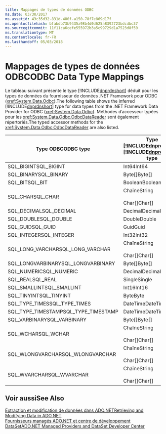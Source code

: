 ```yaml
---
title: Mappages de types de données ODBC
ms.date: 03/30/2017
ms.assetid: 43c35d32-831d-480f-a150-78f7e869d17f
ms.openlocfilehash: bfabdb73b9435a98b4d0d625a8392723bdcdbc37
ms.sourcegitcommit: 11f11ca6cefe555972b3a5c99729d1a7523d8f50
ms.translationtype: MT
ms.contentlocale: fr-FR
ms.lasthandoff: 05/03/2018
---
```

# <a name="odbc-data-type-mappings"></a><span data-ttu-id="9bef0-102">Mappages de types de données ODBC</span><span class="sxs-lookup"><span data-stu-id="9bef0-102">ODBC Data Type Mappings</span></span>
<span data-ttu-id="9bef0-103">Le tableau suivant présente le type [!INCLUDE[dnprdnshort](../../../../includes/dnprdnshort-md.md)] déduit pour les types de données du fournisseur de données .NET Framework pour ODBC (<xref:System.Data.Odbc>).</span><span class="sxs-lookup"><span data-stu-id="9bef0-103">The following table shows the inferred [!INCLUDE[dnprdnshort](../../../../includes/dnprdnshort-md.md)] type for data types from the .NET Framework Data Provider for ODBC (<xref:System.Data.Odbc>).</span></span> <span data-ttu-id="9bef0-104">Méthodes d’accesseur typées pour les <xref:System.Data.Odbc.OdbcDataReader> sont également répertoriés.</span><span class="sxs-lookup"><span data-stu-id="9bef0-104">The typed accessor methods for the <xref:System.Data.Odbc.OdbcDataReader> are also listed.</span></span>  
  
|<span data-ttu-id="9bef0-105">Type ODBC</span><span class="sxs-lookup"><span data-stu-id="9bef0-105">ODBC type</span></span>|<span data-ttu-id="9bef0-106">Type [!INCLUDE[dnprdnshort](../../../../includes/dnprdnshort-md.md)]</span><span class="sxs-lookup"><span data-stu-id="9bef0-106">[!INCLUDE[dnprdnshort](../../../../includes/dnprdnshort-md.md)] type</span></span>|<span data-ttu-id="9bef0-107">Accesseur typé [!INCLUDE[dnprdnshort](../../../../includes/dnprdnshort-md.md)]</span><span class="sxs-lookup"><span data-stu-id="9bef0-107">[!INCLUDE[dnprdnshort](../../../../includes/dnprdnshort-md.md)] typed accessor</span></span>|  
|---------------|----------------------------------------------------------------------|--------------------------------------------------------------------------------|  
|<span data-ttu-id="9bef0-108">SQL_BIGINT</span><span class="sxs-lookup"><span data-stu-id="9bef0-108">SQL_BIGINT</span></span>|<span data-ttu-id="9bef0-109">Int64</span><span class="sxs-lookup"><span data-stu-id="9bef0-109">Int64</span></span>|<span data-ttu-id="9bef0-110">GetInt64()</span><span class="sxs-lookup"><span data-stu-id="9bef0-110">GetInt64()</span></span>|  
|<span data-ttu-id="9bef0-111">SQL_BINARY</span><span class="sxs-lookup"><span data-stu-id="9bef0-111">SQL_BINARY</span></span>|<span data-ttu-id="9bef0-112">Byte[]</span><span class="sxs-lookup"><span data-stu-id="9bef0-112">Byte[]</span></span>|<span data-ttu-id="9bef0-113">GetBytes()</span><span class="sxs-lookup"><span data-stu-id="9bef0-113">GetBytes()</span></span>|  
|<span data-ttu-id="9bef0-114">SQL_BIT</span><span class="sxs-lookup"><span data-stu-id="9bef0-114">SQL_BIT</span></span>|<span data-ttu-id="9bef0-115">Boolean</span><span class="sxs-lookup"><span data-stu-id="9bef0-115">Boolean</span></span>|<span data-ttu-id="9bef0-116">GetBoolean()</span><span class="sxs-lookup"><span data-stu-id="9bef0-116">GetBoolean()</span></span>|  
|<span data-ttu-id="9bef0-117">SQL_CHAR</span><span class="sxs-lookup"><span data-stu-id="9bef0-117">SQL_CHAR</span></span>|<span data-ttu-id="9bef0-118">Chaîne</span><span class="sxs-lookup"><span data-stu-id="9bef0-118">String</span></span><br /><br /> <span data-ttu-id="9bef0-119">Char[]</span><span class="sxs-lookup"><span data-stu-id="9bef0-119">Char[]</span></span>|<span data-ttu-id="9bef0-120">GetString()</span><span class="sxs-lookup"><span data-stu-id="9bef0-120">GetString()</span></span><br /><br /> <span data-ttu-id="9bef0-121">GetChars()</span><span class="sxs-lookup"><span data-stu-id="9bef0-121">GetChars()</span></span>|  
|<span data-ttu-id="9bef0-122">SQL_DECIMAL</span><span class="sxs-lookup"><span data-stu-id="9bef0-122">SQL_DECIMAL</span></span>|<span data-ttu-id="9bef0-123">Decimal</span><span class="sxs-lookup"><span data-stu-id="9bef0-123">Decimal</span></span>|<span data-ttu-id="9bef0-124">GetDecimal()</span><span class="sxs-lookup"><span data-stu-id="9bef0-124">GetDecimal()</span></span>|  
|<span data-ttu-id="9bef0-125">SQL_DOUBLE</span><span class="sxs-lookup"><span data-stu-id="9bef0-125">SQL_DOUBLE</span></span>|<span data-ttu-id="9bef0-126">Double</span><span class="sxs-lookup"><span data-stu-id="9bef0-126">Double</span></span>|<span data-ttu-id="9bef0-127">GetDouble()</span><span class="sxs-lookup"><span data-stu-id="9bef0-127">GetDouble()</span></span>|  
|<span data-ttu-id="9bef0-128">SQL_GUID</span><span class="sxs-lookup"><span data-stu-id="9bef0-128">SQL_GUID</span></span>|<span data-ttu-id="9bef0-129">Guid</span><span class="sxs-lookup"><span data-stu-id="9bef0-129">Guid</span></span>|<span data-ttu-id="9bef0-130">GetGuid()</span><span class="sxs-lookup"><span data-stu-id="9bef0-130">GetGuid()</span></span>|  
|<span data-ttu-id="9bef0-131">SQL_INTEGER</span><span class="sxs-lookup"><span data-stu-id="9bef0-131">SQL_INTEGER</span></span>|<span data-ttu-id="9bef0-132">Int32</span><span class="sxs-lookup"><span data-stu-id="9bef0-132">Int32</span></span>|<span data-ttu-id="9bef0-133">GetInt32()</span><span class="sxs-lookup"><span data-stu-id="9bef0-133">GetInt32()</span></span>|  
|<span data-ttu-id="9bef0-134">SQL_LONG_VARCHAR</span><span class="sxs-lookup"><span data-stu-id="9bef0-134">SQL_LONG_VARCHAR</span></span>|<span data-ttu-id="9bef0-135">Chaîne</span><span class="sxs-lookup"><span data-stu-id="9bef0-135">String</span></span><br /><br /> <span data-ttu-id="9bef0-136">Char[]</span><span class="sxs-lookup"><span data-stu-id="9bef0-136">Char[]</span></span>|<span data-ttu-id="9bef0-137">GetString()</span><span class="sxs-lookup"><span data-stu-id="9bef0-137">GetString()</span></span><br /><br /> <span data-ttu-id="9bef0-138">GetChars()</span><span class="sxs-lookup"><span data-stu-id="9bef0-138">GetChars()</span></span>|  
|<span data-ttu-id="9bef0-139">SQL_LONGVARBINARY</span><span class="sxs-lookup"><span data-stu-id="9bef0-139">SQL_LONGVARBINARY</span></span>|<span data-ttu-id="9bef0-140">Byte[]</span><span class="sxs-lookup"><span data-stu-id="9bef0-140">Byte[]</span></span>|<span data-ttu-id="9bef0-141">GetBytes()</span><span class="sxs-lookup"><span data-stu-id="9bef0-141">GetBytes()</span></span>|  
|<span data-ttu-id="9bef0-142">SQL_NUMERIC</span><span class="sxs-lookup"><span data-stu-id="9bef0-142">SQL_NUMERIC</span></span>|<span data-ttu-id="9bef0-143">Decimal</span><span class="sxs-lookup"><span data-stu-id="9bef0-143">Decimal</span></span>|<span data-ttu-id="9bef0-144">GetDecimal()</span><span class="sxs-lookup"><span data-stu-id="9bef0-144">GetDecimal()</span></span>|  
|<span data-ttu-id="9bef0-145">SQL_REAL</span><span class="sxs-lookup"><span data-stu-id="9bef0-145">SQL_REAL</span></span>|<span data-ttu-id="9bef0-146">Single</span><span class="sxs-lookup"><span data-stu-id="9bef0-146">Single</span></span>|<span data-ttu-id="9bef0-147">GetFloat()</span><span class="sxs-lookup"><span data-stu-id="9bef0-147">GetFloat()</span></span>|  
|<span data-ttu-id="9bef0-148">SQL_SMALLINT</span><span class="sxs-lookup"><span data-stu-id="9bef0-148">SQL_SMALLINT</span></span>|<span data-ttu-id="9bef0-149">Int16</span><span class="sxs-lookup"><span data-stu-id="9bef0-149">Int16</span></span>|<span data-ttu-id="9bef0-150">GetInt16()</span><span class="sxs-lookup"><span data-stu-id="9bef0-150">GetInt16()</span></span>|  
|<span data-ttu-id="9bef0-151">SQL_TINYINT</span><span class="sxs-lookup"><span data-stu-id="9bef0-151">SQL_TINYINT</span></span>|<span data-ttu-id="9bef0-152">Byte</span><span class="sxs-lookup"><span data-stu-id="9bef0-152">Byte</span></span>|<span data-ttu-id="9bef0-153">GetByte()</span><span class="sxs-lookup"><span data-stu-id="9bef0-153">GetByte()</span></span>|  
|<span data-ttu-id="9bef0-154">SQL_TYPE_TIMES</span><span class="sxs-lookup"><span data-stu-id="9bef0-154">SQL_TYPE_TIMES</span></span>|<span data-ttu-id="9bef0-155">DateTime</span><span class="sxs-lookup"><span data-stu-id="9bef0-155">DateTime</span></span>|<span data-ttu-id="9bef0-156">GetDateTime()</span><span class="sxs-lookup"><span data-stu-id="9bef0-156">GetDateTime()</span></span>|  
|<span data-ttu-id="9bef0-157">SQL_TYPE_TIMESTAMP</span><span class="sxs-lookup"><span data-stu-id="9bef0-157">SQL_TYPE_TIMESTAMP</span></span>|<span data-ttu-id="9bef0-158">DateTime</span><span class="sxs-lookup"><span data-stu-id="9bef0-158">DateTime</span></span>|<span data-ttu-id="9bef0-159">GetDateTime()</span><span class="sxs-lookup"><span data-stu-id="9bef0-159">GetDateTime()</span></span>|  
|<span data-ttu-id="9bef0-160">SQL_VARBINARY</span><span class="sxs-lookup"><span data-stu-id="9bef0-160">SQL_VARBINARY</span></span>|<span data-ttu-id="9bef0-161">Byte[]</span><span class="sxs-lookup"><span data-stu-id="9bef0-161">Byte[]</span></span>|<span data-ttu-id="9bef0-162">GetBytes()</span><span class="sxs-lookup"><span data-stu-id="9bef0-162">GetBytes()</span></span>|  
|<span data-ttu-id="9bef0-163">SQL_WCHAR</span><span class="sxs-lookup"><span data-stu-id="9bef0-163">SQL_WCHAR</span></span>|<span data-ttu-id="9bef0-164">Chaîne</span><span class="sxs-lookup"><span data-stu-id="9bef0-164">String</span></span><br /><br /> <span data-ttu-id="9bef0-165">Char[]</span><span class="sxs-lookup"><span data-stu-id="9bef0-165">Char[]</span></span>|<span data-ttu-id="9bef0-166">GetString()</span><span class="sxs-lookup"><span data-stu-id="9bef0-166">GetString()</span></span><br /><br /> <span data-ttu-id="9bef0-167">GetChars()</span><span class="sxs-lookup"><span data-stu-id="9bef0-167">GetChars()</span></span>|  
|<span data-ttu-id="9bef0-168">SQL_WLONGVARCHAR</span><span class="sxs-lookup"><span data-stu-id="9bef0-168">SQL_WLONGVARCHAR</span></span>|<span data-ttu-id="9bef0-169">Chaîne</span><span class="sxs-lookup"><span data-stu-id="9bef0-169">String</span></span><br /><br /> <span data-ttu-id="9bef0-170">Char[]</span><span class="sxs-lookup"><span data-stu-id="9bef0-170">Char[]</span></span>|<span data-ttu-id="9bef0-171">GetString()</span><span class="sxs-lookup"><span data-stu-id="9bef0-171">GetString()</span></span><br /><br /> <span data-ttu-id="9bef0-172">GetChars()</span><span class="sxs-lookup"><span data-stu-id="9bef0-172">GetChars()</span></span>|  
|<span data-ttu-id="9bef0-173">SQL_WVARCHAR</span><span class="sxs-lookup"><span data-stu-id="9bef0-173">SQL_WVARCHAR</span></span>|<span data-ttu-id="9bef0-174">Chaîne</span><span class="sxs-lookup"><span data-stu-id="9bef0-174">String</span></span><br /><br /> <span data-ttu-id="9bef0-175">Char[]</span><span class="sxs-lookup"><span data-stu-id="9bef0-175">Char[]</span></span>|<span data-ttu-id="9bef0-176">GetString()</span><span class="sxs-lookup"><span data-stu-id="9bef0-176">GetString()</span></span><br /><br /> <span data-ttu-id="9bef0-177">GetChars()</span><span class="sxs-lookup"><span data-stu-id="9bef0-177">GetChars()</span></span>|  
  
## <a name="see-also"></a><span data-ttu-id="9bef0-178">Voir aussi</span><span class="sxs-lookup"><span data-stu-id="9bef0-178">See Also</span></span>  
 [<span data-ttu-id="9bef0-179">Extraction et modification de données dans ADO.NET</span><span class="sxs-lookup"><span data-stu-id="9bef0-179">Retrieving and Modifying Data in ADO.NET</span></span>](../../../../docs/framework/data/adonet/retrieving-and-modifying-data.md)  
 [<span data-ttu-id="9bef0-180">Fournisseurs managés ADO.NET et centre de développement DataSet</span><span class="sxs-lookup"><span data-stu-id="9bef0-180">ADO.NET Managed Providers and DataSet Developer Center</span></span>](http://go.microsoft.com/fwlink/?LinkId=217917)
